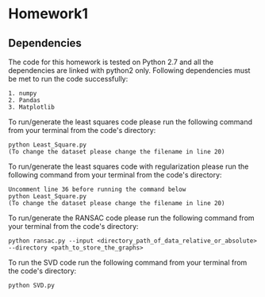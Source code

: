 # Homework1

## Dependencies

The code for this homework is tested on Python 2.7 and all the dependencies are linked with python2 only. Following dependencies must be met to run the code successfully:
```
1. numpy
2. Pandas
3. Matplotlib
```
To run/generate the least squares code please run the following command from your terminal from the code's directory:
```
python Least_Square.py
(To change the dataset please change the filename in line 20)
```

To run/generate the least squares code with regularization please run the following command from your terminal from the code's directory:
```
Uncomment line 36 before running the command below
python Least_Square.py
(To change the dataset please change the filename in line 20)
```

To run/generate the RANSAC code please run the following command from your terminal from the code's directory:
```
python ransac.py --input <directory_path_of_data_relative_or_absolute> --directory <path_to_store_the_graphs>
```

To run the SVD code run the following command from your terminal from the code's directory:
```
python SVD.py
```